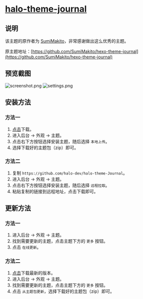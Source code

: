 <h1><a href="https://github.com/halo-dev/halo-theme-journal" target="_blank">halo-theme-journal</a></h1>

## 说明

该主题的原作者为 [SumiMakito](https://github.com/SumiMakito)，非常感谢做出这么优秀的主题。

原主题地址：[https://github.com/SumiMakito/hexo-theme-journal](https://github.com/SumiMakito/hexo-theme-journal)

## 预览截图

![screenshot.png](https://i.loli.net/2019/09/19/ILcRlGC5oVsEkeO.png)
![settings.png](https://i.loli.net/2019/09/19/aNO5yi4xMwjVJYH.png)

## 安装方法

### 方法一

1. [点击](https://github.com/halo-dev/halo-theme-Journal/archive/master.zip)下载。
2. 进入后台 -> 外观 -> 主题。
3. 点击右下方按钮选择安装主题，随后选择 `本地上传`。
4. 选择下载好的主题包（zip）即可。

### 方法二

1. 复制 `https://github.com/halo-dev/halo-theme-Journal`。
2. 进入后台 -> 外观 -> 主题。
3. 点击右下方按钮选择安装主题，随后选择 `远程拉取`。
4. 粘贴复制的链接到远程地址，点击下载即可。

## 更新方法

### 方法一

1. 进入后台 -> 外观 -> 主题。
2. 找到需要更新的主题，点击主题下方的 `更多` 按钮。
3. 点击 `在线更新`。

### 方法二

1. [点击](https://github.com/halo-dev/halo-theme-Journal/archive/master.zip)下载最新的版本。
2. 进入后台 -> 外观 -> 主题。
3. 找到需要更新的主题，点击主题下方的 `更多` 按钮。
4. 点击 `从主题包更新`，选择下载好的主题包（zip）即可。